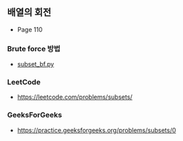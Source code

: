 ## 배열의 회전
- Page 110
### Brute force 방법
- [subset_bf.py](subset_bf.py)

### LeetCode
 - https://leetcode.com/problems/subsets/
### GeeksForGeeks
 - https://practice.geeksforgeeks.org/problems/subsets/0

